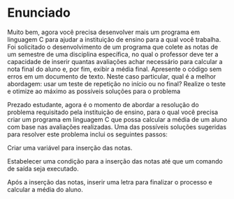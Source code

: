 # Enunciado

Muito bem, agora você precisa desenvolver mais um programa em linguagem C para ajudar a instituição de ensino para a qual você trabalha. Foi solicitado o desenvolvimento de um programa que colete as notas de um semestre de uma disciplina específica, no qual o professor deve ter a capacidade de inserir quantas avaliações achar necessário para calcular a nota final do aluno e, por fim, exibir a média final. Apresente o código sem erros em um documento de texto. Neste caso particular, qual é a melhor abordagem: usar um teste de repetição no início ou no final? Realize o teste e otimize ao máximo as possíveis soluções para o problema

Prezado estudante, agora é o momento de abordar a resolução do problema requisitado pela instituição de ensino, para o qual você precisa criar um programa em linguagem C que possa calcular a média de um aluno com base nas avaliações realizadas. Uma das possíveis soluções sugeridas para resolver este problema inclui os seguintes passos:

Criar uma variável para inserção das notas.

Estabelecer uma condição para a inserção das notas até que um comando de saída seja executado.

Após a inserção das notas, inserir uma letra para finalizar o processo e calcular a média do aluno.